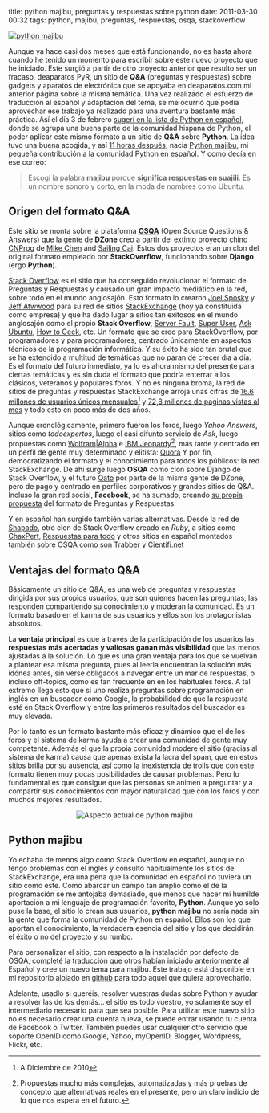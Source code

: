 title: python majibu, preguntas y respuestas sobre python
date: 2011-03-30 00:32
tags: python, majibu, preguntas, respuestas, osqa, stackoverflow

[![python majibu][1]][2]

   [1]: pictures/majibu.png (python majibu)
   [2]: http://python.majibu.org/ (python majibu, preguntas y respuestas sobre python)

Aunque ya hace casi dos meses que está funcionando, no es hasta ahora cuando he 
tenido un momento para escribir sobre este nuevo proyecto que he iniciado. Este 
surgió a partir de otro proyecto anterior que resulto ser un fracaso, deaparatos 
PyR, un sitio de **Q&A** (preguntas y respuestas) sobre gadgets y aparatos de 
electrónica que se apoyaba en deaparatos.com mi anterior página sobre la misma 
temática. Una vez realizado el esfuerzo de traducción al español y adaptación 
del tema, se me ocurrió que podía aprovechar ese trabajo ya realizado para una 
aventura bastante más práctica. Así el día 3 de febrero 
[sugerí en la lista de Python en español][8], donde se agrupa una buena parte de 
la comunidad hispana de Python, el poder aplicar este mismo formato a un sitio 
de **Q&A** sobre **Python**. La idea tuvo una buena acogida, y así 
[11 horas después][9], nacía [Python majibu][2], mi pequeña contribución a la 
comunidad Python en español. Y como decía en ese correo:

 > Escogí la palabra **majibu** porque **significa respuestas en suajili**. Es un
nombre sonoro y corto, en la moda de nombres como Ubuntu.

   [8]: http://mail.python.org/pipermail/python-es/2011-February/029151.html
   [9]: http://mail.python.org/pipermail/python-es/2011-February/029167.html

## Origen del formato Q&A

Este sitio se monta sobre la plataforma [**OSQA**][3] (Open Source Questions & 
Answers) que la gente de **[DZone][7]** creo a partir del extinto proyecto 
chino [CNProg][4] de [Mike Chen][5] and [Sailing Cai][6]. Estos dos proyectos 
eran un clon del original formato empleado por **StackOverflow**, funcionando 
sobre **Django** (ergo **Python**).

   [3]: http://www.osqa.net/ (OSQA)
   [4]: https://github.com/cnprog/CNPROG
   [5]: http://gchen.cn/about/
   [6]: http://www.linkedin.com/pub/sailing-cai/b/2bb/383
   [7]: http://www.dzone.com

[Stack Overflow][10] es el sitio que ha conseguido revolucionar el formato de 
Preguntas y Respuestas y causado un gran impacto mediático en la red, sobre todo 
en el mundo anglosajón. Esto formato lo crearon [Joel Sposky][11] y 
[Jeff Atwwood][12] para su red de sitios [StackExchange][13] (hoy ya constituida 
como empresa) y que ha dado lugar a  sitios tan exitosos en el mundo anglosajón 
como el propio **Stack Overflow**, [Server Fault][14], [Super User][15], 
[Ask Ubuntu][16], [How to Geek][17], etc. Un formato que se creo para 
StackOverflow, por programadores y para programadores, centrado únicamente en 
aspectos técnicos de la programación informática. Y su éxito ha sido tan brutal 
que se ha extendido a multitud de temáticas que no paran de crecer día a día. 
Es el formato del futuro inmediato, ya lo es ahora mismo del presente para 
ciertas temáticas y es sin duda el formato que podría enterrar a los clásicos, 
veteranos y populares foros. Y no es ninguna broma, la red de sitios de 
preguntas y respuestas StackExchange arroja unas cifras de 
[16.6 millones de usuarios únicos mensuales][18][^1] y 
[72,8 millones de paginas vistas al mes][19] y todo esto en poco más de dos años.

   [10]: http://stackoverflow.com/
   [11]: http://en.wikipedia.org/wiki/Joel_Spolsky
   [12]: http://en.wikipedia.org/wiki/Jeff_Atwood
   [13]: http://stackexchange.com/
   [14]: http://serverfault.com/
   [15]: http://superuser.com/
   [16]: http://askubuntu.com/
   [17]: http://www.howtogeek.com/
   [18]: http://techcrunch.com/2011/01/26/stack-overflow-steps-up-to-the-qa-plate-growing-131-in-2010-from-7m-to-over-16m-uniques/
   [19]: http://www.javipas.com/2011/01/26/%C2%BFquora-nah-stack-overflow-es-el-verdadero-fenomeno/

   [^1]: A Diciembre de 2010

Aunque cronológicamente, primero fueron los foros, luego *Yahoo Answers*, sitios 
como *todoexpertos*, luego el casi difunto servicio de *Ask*, luego propuestas 
como [Wolfram|Alpha][20] e [IBM Jeopardy][21][^2], más tarde y centrado en un 
perfil de gente muy determinado y elitista: [Quora][22] Y por fin, 
democratizando el formato y el conocimiento para todos los públicos: la red 
StackExchange. De ahí surge luego **OSQA** como clon sobre Django de Stack 
Overflow, y el futuro [Qato][23] por parte de la misma gente de DZone, pero de 
pago y centrado en perfiles corporativos y grandes sitios de Q&A. Incluso la 
gran red social, **Facebook**, se ha sumado, creando [su propia propuesta][24] 
del formato de Preguntas y Respuestas. 

Y en español han surgido también varias alternativas. Desde la red de 
[Shapado][25], otro clon de Stack Overflow creado en *Ruby*, a sitios como 
[ChaxPert][26], [Respuestas para todo][27] y otros sitios en español montados 
también sobre OSQA como son [Trabber][28] y [Cientifi.net][29]


   [20]: http://www.wolframalpha.com/
   [21]: http://www-03.ibm.com/innovation/us/watson/index.html
   [22]: http://www.quora.com/
   [23]: http://qato.com/
   [24]: http://www.facebook.com/questions
   [25]: http://shapado.com/
   [26]: http://chaxpert.com/es_ES/
   [27]: http://respuestasparatodo.com/
   [28]: http://respuestas.trabber.com/
   [29]: http://cientifi.net/

   [^2]: Propuestas mucho más complejas, automatizadas y más pruebas de concepto 
    que alternativas reales en el presente, pero un claro indicio de lo que nos 
    espera en el futuro.

## Ventajas del formato Q&A

Básicamente un sitio de Q&A, es una web de preguntas y respuestas dirigida por 
sus propios usuarios, que son quienes hacen las preguntas, las responden 
compartiendo su conocimiento y moderan la comunidad. Es un formato basado en el 
karma de sus usuarios y ellos son los protagonistas absolutos. 

La **ventaja principal** es que a través de la participación de los usuarios 
las **respuestas más acertadas y valiosas ganan más visibilidad** que las menos 
ajustadas a la solución. Lo que es una gran ventaja para los que se vuelvan a 
plantear esa misma pregunta, pues al leerla encuentran la solución más idónea 
antes, sin verse obligados a navegar entre un mar de respuestas, o incluso 
off-topics, como es tan frecuente en en los habituales foros. A tal extremo llega 
esto que si uno realiza preguntas sobre programación en inglés en un buscador 
como Google, la probabilidad de que la respuesta esté en Stack Overflow y entre 
los primeros resultados del buscador es muy elevada. 

Por lo tanto es un formato bastante más eficaz y dinámico que el de los foros y 
el sistema de karma ayuda a crear una comunidad de gente muy competente. Además 
el que la propia comunidad modere el sitio (gracias al sistema de karma) causa 
que apenas exista la lacra del spam, que en estos sitios brilla por su ausencia, 
así como la inexistencia de trolls que con este formato tienen muy pocas 
posibilidades de causar problemas. Pero lo fundamental es que consigue que las 
personas se animen a preguntar y a compartir sus conocimientos con mayor 
naturalidad que con los foros y con muchos mejores resultados.

<p style="text-align:center;"><img src="pictures/python_majibu.png" title="Aspecto actual de python majibu"/></p>

## Python majibu

Yo echaba de menos algo como Stack Overflow  en español, aunque no tengo 
problemas con el inglés y consulto habitualmente los sitios de StackExchange, 
era una pena que la comunidad en español no tuviera un sitio como este. Como 
abarcar un campo tan amplio como el de la programación se me antojaba demasiado, 
que menos que hacer mi humilde aportación a mi lenguaje de programación favorito, 
**Python**. Aunque yo solo puse la base, el sitio lo crean sus usuarios, 
**python majibu** no sería nada sin la gente que forma la comunidad de Python en 
español. Ellos son los que aportan el conocimiento, la verdadera esencia del 
sitio y los que decidirán el éxito o no del proyecto y su rumbo. 

Para personalizar el sitio, con respecto a la instalación por defecto de OSQA, 
completé la traducción que otros habían iniciado anteriormente al Español y cree 
un nuevo tema para majibu. Este trabajo está disponible en mi repositorio
alojado en [github][gh] para todo aquel que quiera aprovecharlo.

  [gh]: http://github.com/joedicastro/majibu

Adelante, usadlo si queréis, resolver vuestras dudas sobre Python y ayudar a 
resolver las de los demás... el sitio es todo vuestro, yo solamente soy el 
intermediario necesario para que sea posible. Para utilizar este nuevo sitio no 
es necesario crear una cuenta nueva, se puede entrar usando tu cuenta de 
Facebook o Twitter. También puedes usar cualquier otro servicio que soporte 
OpenID como Google, Yahoo, myOpenID, Blogger, Wordpress, Flickr, etc.
